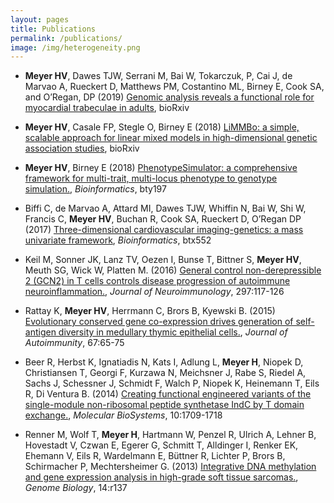 ```yaml
---
layout: pages
title: Publications
permalink: /publications/
image: /img/heterogeneity.png
---
```


* __Meyer HV__, Dawes TJW,  Serrani M, Bai W, Tokarczuk, P, Cai J, de Marvao A, Rueckert D, Matthews PM, Costantino ML, Birney E, Cook SA, and O’Regan, DP (2019)
[Genomic analysis reveals a functional role for myocardial trabeculae in adults](https://doi.org/10.1101/553651), bioRxiv


* __Meyer HV__, Casale FP, Stegle O, Birney E (2018) [LiMMBo: a simple, scalable approach for linear mixed models in high-dimensional genetic association studies](https://www.biorxiv.org/content/early/2018/01/30/255497), bioRxiv


* __Meyer HV__, Birney E (2018) [PhenotypeSimulator: a comprehensive framework for multi-trait, multi-locus phenotype to genotype simulation.](https://doi.org/10.1093/bioinformatics/bty197), _Bioinformatics_, bty197


* Biffi C, de Marvao A,  Attard MI, Dawes TJW, Whiffin N,  Bai W, Shi W, Francis C, __Meyer HV__, Buchan R, Cook SA, Rueckert D, O’Regan DP (2017) [Three-dimensional cardiovascular imaging-genetics: a mass univariate framework](https://academic.oup.com/bioinformatics/article/doi/10.1093/bioinformatics/btx552/4103396/Threedimensional-cardiovascular-imaginggenetics-a), _Bioinformatics_, btx552


* Keil M, Sonner JK, Lanz TV, Oezen I, Bunse T, Bittner S, __Meyer HV__, Meuth SG, Wick W, Platten M. (2016) [General control non-derepressible 2 (GCN2) in T cells controls disease progression of autoimmune neuroinflammation.](http://www.jni-journal.com/article/S0165-5728(16)30119-9/abstract), _Journal of Neuroimmunology_, 297:117-126


* Rattay K, __Meyer HV__, Herrmann C, Brors B, Kyewski B. (2015) [Evolutionary conserved gene co-expression drives generation of self-antigen diversity in medullary thymic epithelial cells.](http://www.sciencedirect.com/science/article/pii/S0896841115300469?via\%3Dihub0), _Journal of Autoimmunity_, 67:65-75


* Beer R, Herbst K, Ignatiadis N, Kats I, Adlung L, __Meyer H__, Niopek D, Christiansen T, Georgi F, Kurzawa N, Meichsner J, Rabe S, Riedel A, Sachs J, Schessner J, Schmidt F, Walch P, Niopek K, Heinemann T, Eils R, Di Ventura B. (2014) [Creating functional engineered variants of the single-module non-ribosomal peptide synthetase IndC by T domain exchange.](http://pubs.rsc.org/en/Content/ArticleLanding/2014/MB/C3MB70594C#!divAbstract), _Molecular BioSystems_, 10:1709-1718


* Renner M, Wolf T, __Meyer H__, Hartmann W, Penzel R, Ulrich A, Lehner B, Hovestadt V, Czwan E, Egerer G, Schmitt T, Alldinger I, Renker EK, Ehemann V, Eils R, Wardelmann E, Büttner R, Lichter P, Brors B, Schirmacher P, Mechtersheimer G. (2013) [Integrative DNA methylation and gene expression analysis in high-grade soft tissue sarcomas.](https://genomebiology.biomedcentral.com/articles/10.1186/gb-2013-14-12-r137), _Genome Biology_, 14:r137
